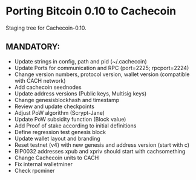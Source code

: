 Porting Bitcoin 0.10 to Cachecoin
=================================

Staging tree for Cachecoin-0.10.


MANDATORY:
----------

- Update strings in config, path and pid (~/.cachecoin)
- Update Ports for communication and RPC (port=2225; rpcport=2224)
- Change version numbers, protocol version, wallet version (compatible with CACH network)
- Add cachecoin seednodes
- Update address versions (Public keys, Multisig keys)
- Change genesisblockhash and timestamp
- Review and update checkpoints
- Adjust PoW algorithm (Scrypt-Jane)
- Update PoW subsidity function (Block value)
- Add Proof of stake according to initial definitions
- Define regression test genesis block
- Update wallet layout and branding
- Reset testnet (v4) with new genesis and address version (start with c)
- BIP0032 addresses xpub and xpriv should start with cachsomething
- Change Cachecoin units to CACH
- Fix internal walletminer
- Check rpcminer
